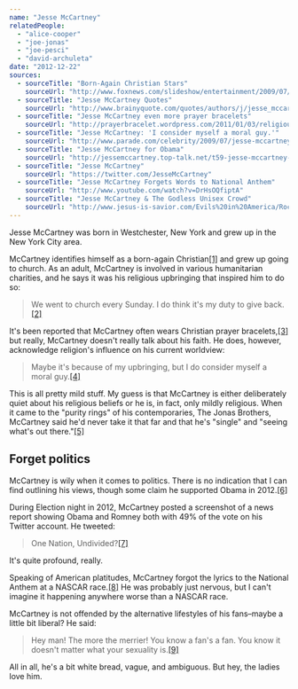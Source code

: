 ```yaml
---
name: "Jesse McCartney"
relatedPeople:
  - "alice-cooper"
  - "joe-jonas"
  - "joe-pesci"
  - "david-archuleta"
date: "2012-12-22"
sources:
  - sourceTitle: "Born-Again Christian Stars"
    sourceUrl: "http://www.foxnews.com/slideshow/entertainment/2009/07/31/born-christian-stars/#slide=10"
  - sourceTitle: "Jesse McCartney Quotes"
    sourceUrl: "http://www.brainyquote.com/quotes/authors/j/jesse_mccartney.html"
  - sourceTitle: "Jesse McCartney even more prayer bracelets"
    sourceUrl: "http://prayerbracelet.wordpress.com/2011/01/03/religious-bracelets-jesse-mccartney-even-more-prayer-bracelets/"
  - sourceTitle: "Jesse McCartney: 'I consider myself a moral guy.'"
    sourceUrl: "http://www.parade.com/celebrity/2009/07/jesse-mccartney-moral-guy-090705.html"
  - sourceTitle: "Jesse McCartney for Obama"
    sourceUrl: "http://jessemccartney.top-talk.net/t59-jesse-mccartney-for-obama"
  - sourceTitle: "Jesse McCartney"
    sourceUrl: "https://twitter.com/JesseMcCartney"
  - sourceTitle: "Jesse McCartney Forgets Words to National Anthem"
    sourceUrl: "http://www.youtube.com/watch?v=DrHsOQfiptA"
  - sourceTitle: "Jesse McCartney & The Godless Unisex Crowd"
    sourceUrl: "http://www.jesus-is-savior.com/Evils%20in%20America/Rock-n-Roll/jesse_mccartney.htm"
---
```


Jesse McCartney was born in Westchester, New York and grew up in the New York City area.

McCartney identifies himself as a born-again Christian<a class="source-citation" href="#http://www.foxnews.com/slideshow/entertainment/2009/07/31/born-christian-stars/#slide=10" title="Born-Again Christian Stars">[1]</a> and grew up going to church. As an adult, McCartney is involved in various humanitarian charities, and he says it was his religious upbringing that inspired him to do so:

>We went to church every Sunday. I do think it's my duty to give back.<a class="source-citation" href="#http://www.brainyquote.com/quotes/authors/j/jesse_mccartney.html" title="Jesse McCartney Quotes">[2]</a>

It's been reported that McCartney often wears Christian prayer bracelets,<a class="source-citation" href="#http://prayerbracelet.wordpress.com/2011/01/03/religious-bracelets-jesse-mccartney-even-more-prayer-bracelets/" title="Jesse McCartney even more prayer bracelets">[3]</a> but really, McCartney doesn't really talk about his faith. He does, however, acknowledge religion's influence on his current worldview:

>Maybe it's because of my upbringing, but I do consider myself a moral guy.<a class="source-citation" href="#http://www.brainyquote.com/quotes/authors/j/jesse_mccartney.html" title="Jesse McCartney Quotes">[4]</a>

This is all pretty mild stuff. My guess is that McCartney is either deliberately quiet about his religious beliefs or he is, in fact, only mildly religious. When it came to the "purity rings" of his contemporaries, The Jonas Brothers, McCartney said he'd never take it that far and that he's "single" and "seeing what's out there."<a class="source-citation" href="#http://www.parade.com/celebrity/2009/07/jesse-mccartney-moral-guy-090705.html" title="Jesse McCartney: &apos;I consider myself a moral guy.&apos;">[5]</a>

## Forget politics

McCartney is wily when it comes to politics. There is no indication that I can find outlining his views, though some claim he supported Obama in 2012.<a class="source-citation" href="#http://jessemccartney.top-talk.net/t59-jesse-mccartney-for-obama" title="Jesse McCartney for Obama">[6]</a>

During Election night in 2012, McCartney posted a screenshot of a news report showing Obama and Romney both with 49% of the vote on his Twitter account. He tweeted:

>One Nation, Undivided?<a class="source-citation" href="#https://twitter.com/JesseMcCartney" title="Jesse McCartney">[7]</a>

It's quite profound, really.

Speaking of American platitudes, McCartney forgot the lyrics to the National Anthem at a NASCAR race.<a class="source-citation" href="#http://www.youtube.com/watch?v=DrHsOQfiptA" title="Jesse McCartney Forgets Words to National Anthem">[8]</a> He was probably just nervous, but I can't imagine it happening anywhere worse than a NASCAR race.

McCartney is not offended by the alternative lifestyles of his fans–maybe a little bit liberal? He said:

>Hey man! The more the merrier! You know a fan's a fan. You know it doesn't matter what your sexuality is.<a class="source-citation" href="#http://www.jesus-is-savior.com/Evils%20in%20America/Rock-n-Roll/jesse_mccartney.htm" title="Jesse McCartney &amp; The Godless Unisex Crowd">[9]</a>

All in all, he's a bit white bread, vague, and ambiguous. But hey, the ladies love him.